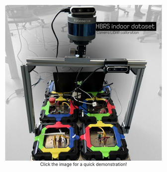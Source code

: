 
<p align="center">
 <a href="https://drive.google.com/file/d/16NdOv_DnqTnZuyejMnWwtg-25bPpuqwT/view?usp=sharing">
  <img width="600" src="./assets/imgs/setup.jpg" alt="Video" />
 </a>
 <br>
 Click the image for a quick demonstration!
</p>